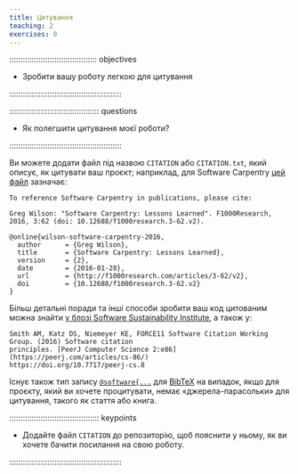 ```yaml
---
title: Цитування
teaching: 2
exercises: 0
---
```


::::::::::::::::::::::::::::::::::::::: objectives

- Зробити вашу роботу легкою для цитування

::::::::::::::::::::::::::::::::::::::::::::::::::

:::::::::::::::::::::::::::::::::::::::: questions

- Як полегшити цитування моєї роботи?

::::::::::::::::::::::::::::::::::::::::::::::::::

Ви можете додати файл під назвою `CITATION` або `CITATION.txt`,
який описує, як цитувати ваш проєкт;
наприклад, для Software
Carpentry [цей файл](https://github.com/swcarpentry/website/blob/gh-pages/CITATION)
зазначає:

```source
To reference Software Carpentry in publications, please cite:

Greg Wilson: "Software Carpentry: Lessons Learned". F1000Research,
2016, 3:62 (doi: 10.12688/f1000research.3-62.v2).

@online{wilson-software-carpentry-2016,
  author      = {Greg Wilson},
  title       = {Software Carpentry: Lessons Learned},
  version     = {2},
  date        = {2016-01-28},
  url         = {http://f1000research.com/articles/3-62/v2},
  doi         = {10.12688/f1000research.3-62.v2}
}
```

Більш детальні поради та інші способи зробити ваш код цитованим можна знайти
[у блозі Software Sustainability Institute](https://www.software.ac.uk/how-cite-and-describe-software), а також у:

```source
Smith AM, Katz DS, Niemeyer KE, FORCE11 Software Citation Working Group. (2016) Software citation
principles. [PeerJ Computer Science 2:e86](https://peerj.com/articles/cs-86/)
https://doi.org/10.7717/peerj-cs.8
```

Існує також тип запису [`@software{...`](https://www.google.com/search?q=git+citation+%22%40software%7B%22) для [BibTeX](https://www.ctan.org/pkg/bibtex) на випадок, якщо для проєкту, який ви хочете процитувати,
немає «джерела-парасольки» для цитування, такого як стаття або книга.

:::::::::::::::::::::::::::::::::::::::: keypoints

- Додайте файл `CITATION` до репозиторію, щоб пояснити у ньому, як ви хочете бачити посилання на свою роботу.

::::::::::::::::::::::::::::::::::::::::::::::::::
